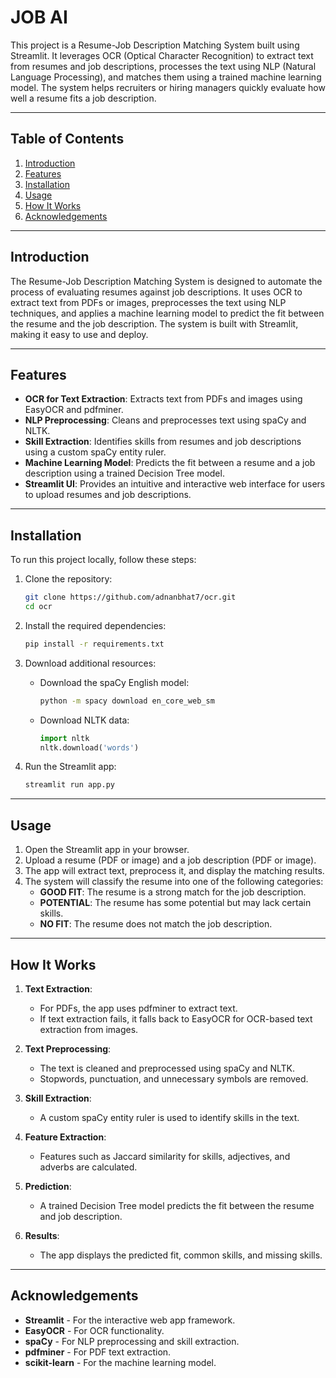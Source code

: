 # JOB AI

This project is a Resume-Job Description Matching System built using Streamlit. It leverages OCR (Optical Character Recognition) to extract text from resumes and job descriptions, processes the text using NLP (Natural Language Processing), and matches them using a trained machine learning model. The system helps recruiters or hiring managers quickly evaluate how well a resume fits a job description.

---

## Table of Contents
1. [Introduction](#introduction)
2. [Features](#features)
3. [Installation](#installation)
4. [Usage](#usage)
5. [How It Works](#how-it-works)
6. [Acknowledgements](#acknowledgements)

---

## Introduction
The Resume-Job Description Matching System is designed to automate the process of evaluating resumes against job descriptions. It uses OCR to extract text from PDFs or images, preprocesses the text using NLP techniques, and applies a machine learning model to predict the fit between the resume and the job description. The system is built with Streamlit, making it easy to use and deploy.

---

## Features
- **OCR for Text Extraction**: Extracts text from PDFs and images using EasyOCR and pdfminer.
- **NLP Preprocessing**: Cleans and preprocesses text using spaCy and NLTK.
- **Skill Extraction**: Identifies skills from resumes and job descriptions using a custom spaCy entity ruler.
- **Machine Learning Model**: Predicts the fit between a resume and a job description using a trained Decision Tree model.
- **Streamlit UI**: Provides an intuitive and interactive web interface for users to upload resumes and job descriptions.

---

## Installation
To run this project locally, follow these steps:

1. Clone the repository:
   ```bash
   git clone https://github.com/adnanbhat7/ocr.git
   cd ocr
   ```

2. Install the required dependencies:
   ```bash
   pip install -r requirements.txt
   ```

3. Download additional resources:
   - Download the spaCy English model:
     ```bash
     python -m spacy download en_core_web_sm
     ```
   - Download NLTK data:
     ```python
     import nltk
     nltk.download('words')
     ```

4. Run the Streamlit app:
   ```bash
   streamlit run app.py
   ```

---

## Usage
1. Open the Streamlit app in your browser.
2. Upload a resume (PDF or image) and a job description (PDF or image).
3. The app will extract text, preprocess it, and display the matching results.
4. The system will classify the resume into one of the following categories:
   - **GOOD FIT**: The resume is a strong match for the job description.
   - **POTENTIAL**: The resume has some potential but may lack certain skills.
   - **NO FIT**: The resume does not match the job description.

---

## How It Works

1. **Text Extraction**:
   - For PDFs, the app uses pdfminer to extract text.
   - If text extraction fails, it falls back to EasyOCR for OCR-based text extraction from images.

2. **Text Preprocessing**:
   - The text is cleaned and preprocessed using spaCy and NLTK.
   - Stopwords, punctuation, and unnecessary symbols are removed.

3. **Skill Extraction**:
   - A custom spaCy entity ruler is used to identify skills in the text.

4. **Feature Extraction**:
   - Features such as Jaccard similarity for skills, adjectives, and adverbs are calculated.

5. **Prediction**:
   - A trained Decision Tree model predicts the fit between the resume and job description.

6. **Results**:
   - The app displays the predicted fit, common skills, and missing skills.
---

## Acknowledgements
- **Streamlit** - For the interactive web app framework.
- **EasyOCR** - For OCR functionality.
- **spaCy** - For NLP preprocessing and skill extraction.
- **pdfminer** - For PDF text extraction.
- **scikit-learn** - For the machine learning model.
